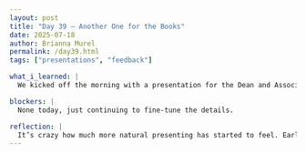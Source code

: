 ```yaml
---
layout: post
title: "Day 39 – Another One for the Books"
date: 2025-07-18
author: Brianna Murel
permalink: /day39.html
tags: ["presentations", "feedback"]

what_i_learned: |
  We kicked off the morning with a presentation for the Dean and Associate Dean of Global Journalism at Morgan State to showcase our website. At this point in the program, I’ve presented so many times that I felt much more confident going into it. Thankfully, we were given a heads-up for this one, so the team knew exactly what we wanted to highlight. Their response was really encouraging, they had great feedback and even mentioned the possibility of using the site as a resource for one of the communication courses at Morgan State after we deploy. That kind of validation felt great and reminded us of the real-world impact our work can have.

blockers: |
  None today, just continuing to fine-tune the details.

reflection: |
  It’s crazy how much more natural presenting has started to feel. Earlier in the program, I would’ve been so nervous about a meeting like this, but now it feels like second nature. After the presentation, we filmed our weekly team video to talk through accomplishments and challenges from the week. I spent the rest of the day making small UI tweaks across the site, adjusting layouts, cleaning up visuals, and making sure everything looks cohesive. It’s impressive to see how far the project has come and how close we are to the finish line.
---
```

